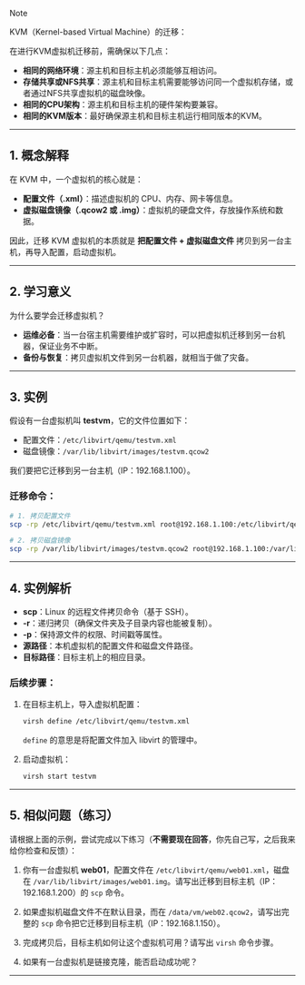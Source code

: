 > [!note]
> KVM（Kernel-based Virtual Machine）的迁移：

在进行KVM虚拟机迁移前，需确保以下几点：
- **相同的网络环境**：源主机和目标主机必须能够互相访问。
- **存储共享或NFS共享**：源主机和目标主机需要能够访问同一个虚拟机存储，或者通过NFS共享虚拟机的磁盘映像。
- **相同的CPU架构**：源主机和目标主机的硬件架构要兼容。
- **相同的KVM版本**：最好确保源主机和目标主机运行相同版本的KVM。


---

## 1. 概念解释
在 KVM 中，一个虚拟机的核心就是：
- **配置文件（.xml）**：描述虚拟机的 CPU、内存、网卡等信息。
- **虚拟磁盘镜像（.qcow2 或 .img）**：虚拟机的硬盘文件，存放操作系统和数据。  

因此，迁移 KVM 虚拟机的本质就是 **把配置文件 + 虚拟磁盘文件** 拷贝到另一台主机，再导入配置，启动虚拟机。

---

## 2. 学习意义
为什么要学会迁移虚拟机？
- **运维必备**：当一台宿主机需要维护或扩容时，可以把虚拟机迁移到另一台机器，保证业务不中断。  
- **备份与恢复**：拷贝虚拟机文件到另一台机器，就相当于做了灾备。  

---

## 3. 实例
假设有一台虚拟机叫 **testvm**，它的文件位置如下：  
- 配置文件：`/etc/libvirt/qemu/testvm.xml`  
- 磁盘镜像：`/var/lib/libvirt/images/testvm.qcow2`

我们要把它迁移到另一台主机（IP：192.168.1.100）。  

### 迁移命令：
```bash
# 1. 拷贝配置文件
scp -rp /etc/libvirt/qemu/testvm.xml root@192.168.1.100:/etc/libvirt/qemu/

# 2. 拷贝磁盘镜像
scp -rp /var/lib/libvirt/images/testvm.qcow2 root@192.168.1.100:/var/lib/libvirt/images/
```

---

## 4. 实例解析
- **scp**：Linux 的远程文件拷贝命令（基于 SSH）。  
- **-r**：递归拷贝（确保文件夹及子目录内容也能被复制）。  
- **-p**：保持源文件的权限、时间戳等属性。  
- **源路径**：本机虚拟机的配置文件和磁盘文件路径。  
- **目标路径**：目标主机上的相应目录。  

### 后续步骤：
1. 在目标主机上，导入虚拟机配置：
   ```bash
   virsh define /etc/libvirt/qemu/testvm.xml
   ```
   `define` 的意思是将配置文件加入 libvirt 的管理中。  

2. 启动虚拟机：
   ```bash
   virsh start testvm
   ```

---

## 5. 相似问题（练习）
请根据上面的示例，尝试完成以下练习（**不需要现在回答**，你先自己写，之后我来给你检查和反馈）：  

1. 你有一台虚拟机 **web01**，配置文件在 `/etc/libvirt/qemu/web01.xml`，磁盘在 `/var/lib/libvirt/images/web01.img`。请写出迁移到目标主机（IP：192.168.1.200）的 `scp` 命令。  

2. 如果虚拟机磁盘文件不在默认目录，而在 `/data/vm/web02.qcow2`，请写出完整的 `scp` 命令把它迁移到目标主机（IP：192.168.1.150）。  

3. 完成拷贝后，目标主机如何让这个虚拟机可用？请写出 `virsh` 命令步骤。  
4. 如果有一台虚拟机是链接克隆，能否启动成功呢？

---